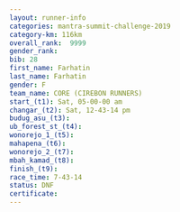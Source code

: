 ```yaml
---
layout: runner-info 
categories: mantra-summit-challenge-2019 
category-km: 116km 
overall_rank:  9999
gender_rank: 
bib: 28
first_name: Farhatin
last_name: Farhatin
gender: F
team_name: CORE (CIREBON RUNNERS)
start_(t1): Sat, 05-00-00 am
changar_(t2): Sat, 12-43-14 pm
budug_asu_(t3): 
ub_forest_st_(t4): 
wonorejo_1_(t5): 
mahapena_(t6): 
wonorejo_2_(t7): 
mbah_kamad_(t8): 
finish_(t9): 
race_time: 7-43-14
status: DNF
certificate: 
---
```

